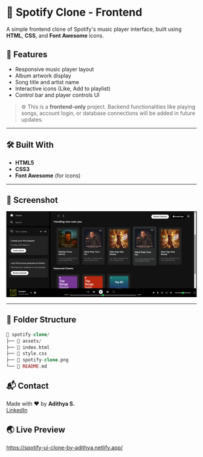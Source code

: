 # 🎵 Spotify Clone - Frontend

A simple frontend clone of Spotify's music player interface, built using **HTML**, **CSS**, and **Font Awesome** icons.

## 🚀 Features

- Responsive music player layout
- Album artwork display
- Song title and artist name
- Interactive icons (Like, Add to playlist)
- Control bar and player controls UI

> ⚙️ This is a **frontend-only** project. Backend functionalities like playing songs, account login, or database connections will be added in future updates.

---

## 🛠️ Built With

- **HTML5**  
- **CSS3**
- **Font Awesome** (for icons)

---

## 📸 Screenshot

![Spotify Clone UI](./spotify-clone.png)

---

## 📂 Folder Structure
```php
📁 spotify-clone/
├── 📁 assets/                 
├── 📄 index.html
├── 📄 style.css              
├── 📄 spotify-clone.png      
└── 📄 README.md               
```

## 📬 Contact

Made with ❤️ by **Adithya S.**  
[LinkedIn](www.linkedin.com/in/adithya-s-027342237)

## 🌏 Live Preview
https://spotify-ui-clone-by-adithya.netlify.app/

